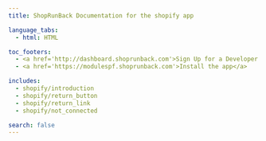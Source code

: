 ```yaml
---
title: ShopRunBack Documentation for the shopify app

language_tabs:
  - html: HTML

toc_footers:
  - <a href='http://dashboard.shoprunback.com'>Sign Up for a Developer Key</a>
  - <a href='https://modulespf.shoprunback.com'>Install the app</a>

includes:
  - shopify/introduction
  - shopify/return_button
  - shopify/return_link
  - shopify/not_connected

search: false
---
```



